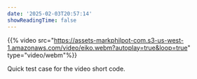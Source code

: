 ```yaml
---
date: '2025-02-03T20:57:14'
showReadingTime: false
---
```


{{% video src="https://assets-markphilpot-com.s3-us-west-1.amazonaws.com/video/eiko.webm?autoplay=true&loop=true" type="video/webm"%}}

Quick test case for the video short code.

